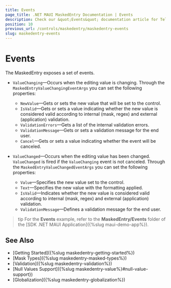 ```yaml
---
title: Events
page_title: .NET MAUI MaskedEntry Documentation | Events
description: Check our &quot;Events&quot; documentation article for Telerik MaskedEntry for .NET MAUI.
position: 10
previous_url: /controls/maskedentry/maskedentry-events
slug: maskedentry-events
---
```


# Events

The MaskedEntry exposes a set of events.

* `ValueChanging`&mdash;Occurs when the editing value is changing. Through the `MaskedEntryValueChangingEventArgs` you can set the following properties:

	* `NewValue`&mdash;Gets or sets the new value that will be set to the control.
	* `IsValid`&mdash;Gets or sets a value indicating whether the new value is considered valid according to internal (mask, regex) and external (application) validation.
	* `ValidationErrors`&mdash;Gets a list of the internal validation errors.
	* `ValidationMessage`&mdash;Gets or sets a validation message for the end user.
	* `Cancel`&mdash;Gets or sets a value indicating whether the event will be canceled.

* `ValueChanged`&mdash;Occurs when the editing value has been changed. `ValueChanged` is fired if the `ValueChanging` event is not canceled. Through the `MaskedEntryValueChangedEventArgs` you can set the following properties:

	* `Value`&mdash;Specifies the new value set to the control.
	* `Text`&mdash;Specifies the new value with the formatting applied.
	* `IsValid`&mdash;Indicates whether the new value is considered valid according to internal (mask, regex) and external (application) validation.
	* `ValidationMessage`&mdash;Defines a validation message for the end user.

>tip For the **Events** example, refer to the **MaskedEntry/Events** folder of the [SDK .NET MAUI Application]({%slug maui-demo-app%}).

## See Also

- [Getting Started]({%slug maskedentry-getting-started%})
- [Mask Types]({%slug maskedentry-masked-types%})
- [Validation]({%slug maskedentry-validation%})
- [Null Values Support]({%slug maskedentry-value%}#null-value-support})
- [Globalization]({%slug maskedentry-globalization%})
